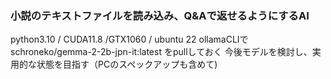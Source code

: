 ### 小説のテキストファイルを読み込み、Q&Aで返せるようにするAI  

python3.10 / CUDA11.8 /GTX1060 / ubuntu 22
ollamaCLIで schroneko/gemma-2-2b-jpn-it:latest をpullしておく
今後モデルを検討し、実用的な状態を目指す（PCのスペックアップも含めて) 
